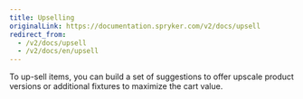 ```yaml
---
title: Upselling
originalLink: https://documentation.spryker.com/v2/docs/upsell
redirect_from:
  - /v2/docs/upsell
  - /v2/docs/en/upsell
---
```


To up-sell items, you can build a set of suggestions to offer upscale product versions or additional fixtures to maximize the cart value.
